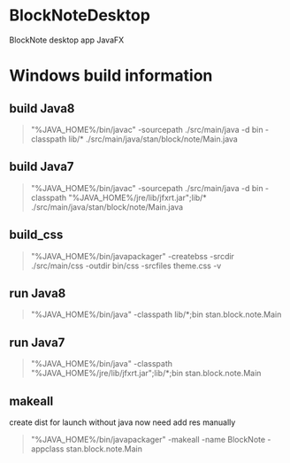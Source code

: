 # BlockNoteDesktop
BlockNote desktop app JavaFX

# Windows build information
## build Java8
> "%JAVA_HOME%/bin/javac" -sourcepath ./src/main/java -d bin -classpath lib/* ./src/main/java/stan/block/note/Main.java

## build Java7
> "%JAVA_HOME%/bin/javac" -sourcepath ./src/main/java -d bin -classpath "%JAVA_HOME%/jre/lib/jfxrt.jar";lib/* ./src/main/java/stan/block/note/Main.java

## build_css
> "%JAVA_HOME%/bin/javapackager" -createbss -srcdir ./src/main/css -outdir bin/css -srcfiles theme.css -v

## run Java8
> "%JAVA_HOME%/bin/java" -classpath lib/*;bin stan.block.note.Main

## run Java7
> "%JAVA_HOME%/bin/java" -classpath "%JAVA_HOME%/jre/lib/jfxrt.jar";lib/*;bin stan.block.note.Main

## makeall
create dist for launch without java
now need add res manually
> "%JAVA_HOME%/bin/javapackager" -makeall -name BlockNote -appclass stan.block.note.Main